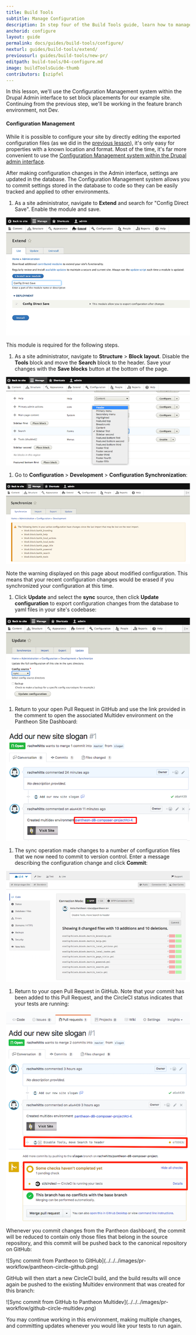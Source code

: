 ```yaml
---
title: Build Tools
subtitle: Manage Configuration
description: In step four of the Build Tools guide, learn how to manage your site configuration.
anchorid: configure
layout: guide
permalink: docs/guides/build-tools/configure/
nexturl: guides/build-tools/extend/
previousurl: guides/build-tools/new-pr/
editpath: build-tools/04-configure.md
image: buildToolsGuide-thumb
contributors: [szipfel
---
```


In this lesson, we'll use the Configuration Management system within the Drupal Admin interface to set block placements for our example site. Continuing from the previous step, we'll be working in the feature branch environment, not Dev.

<Accordion title="Configuration Management" id="understand-config" icon="lightbulb">

#### Configuration Management
 While it is possible to configure your site by directly editing the exported configuration files (as we did in the [previous lesson](/guides/build-tools/new-pr/)), it's only easy for properties with a known location and format. Most of the time, it's far more convenient to use the [Configuration Management system within the Drupal admin interface](/drupal-8-configuration-management/).

After making configuration changes in the Admin interface, settings are updated in the database. The Configuration Management system allows you to commit settings stored in the database to code so they can be easily tracked and applied to other environments.

</Accordion>

1. As a site administrator, navigate to **Extend** and search for "Config Direct Save". Enable the module and save.

  ![Install Module Config Direct Save](../../../images/pr-workflow/install-module.png)

  This module is required for the following steps.

1. As a site administrator, navigate to **Structure** > **Block layout**. Disable the **Tools** block and move the **Search** block to the header. Save your changes with the **Save blocks** button at the bottom of the page.

  ![Block placements](../../../images/pr-workflow/block-placements.png)

1. Go to **Configuration** > **Development** > **Configuration Synchronization**:

  ![Configuration synchronization](../../../images/pr-workflow/configuration-synchronize-warning.png)

  Note the warning displayed on this page about modified configuration. This means that your recent configuration changes would be erased if you synchronized your configuration at this time.

1. Click **Update** and select the **sync** source, then click **Update configuration** to export configuration changes from the database to yaml files in your site's codebase:

  ![Update configuration](../../../images/pr-workflow/update-configuration.png)

1. Return to your open Pull Request in GitHub and use the link provided in the comment to open the associated Multidev environment on the Pantheon Site Dashboard:

  ![Visit multidev environment](../../../images/pr-workflow/visit-multidev.png)

1. The sync operation made changes to a number of configuration files that we now need to commit to version control. Enter a message describing the configuration change and click **Commit**:

  ![Commit exported config](../../../images/pr-workflow/commit-export.png)

1. Return to your open Pull Request in GitHub. Note that your commit has been added to this Pull Request, and the CircleCI status indicates that your tests are running:

  ![Commit exported config](../../../images/pr-workflow/commit-added.png)

Whenever you commit changes from the Pantheon dashboard, the commit will be reduced to contain only those files that belong in the source repository, and this commit will be pushed back to the canonical repository on GitHub:

<p class="text-center" >![Sync commit from Pantheon to GitHub](../../../images/pr-workflow/pantheon-circle-github.png)</p>

GitHub will then start a new CircleCI build, and the build results will once again be pushed to the existing Multidev environment that was created for this branch:

<p class="text-center" >![Sync commit from GitHub to Pantheon Multidev](../../../images/pr-workflow/github-circle-multidev.png)</p>

You may continue working in this environment, making multiple changes, and committing updates whenever you would like your tests to run again.
